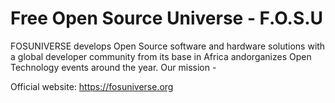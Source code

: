 # Free Open Source Universe - F.O.S.U

FOSUNIVERSE develops Open Source software and hardware solutions with a global developer community from its base in Africa andorganizes Open Technology events around the year. 
Our mission - 


Official website: https://fosuniverse.org
